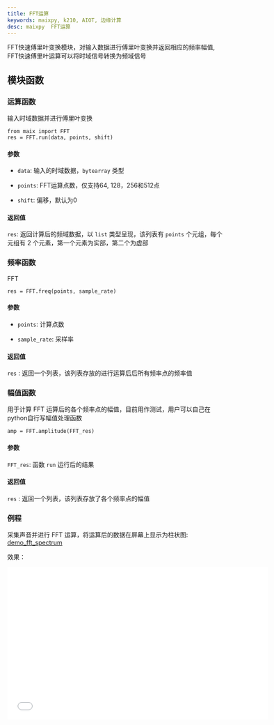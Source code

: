 ```yaml
---
title: FFT运算
keywords: maixpy, k210, AIOT, 边缘计算
desc: maixpy  FFT运算
---
```


FFT快速傅里叶变换模块，对输入数据进行傅里叶变换并返回相应的频率幅值, FFT快速傅里叶运算可以将时域信号转换为频域信号

## 模块函数

###  运算函数

输入时域数据并进行傅里叶变换

```
from maix import FFT
res = FFT.run(data, points, shift)
```

####  参数

* `data`: 输入的时域数据，`bytearray` 类型  

* `points`: FFT运算点数，仅支持64, 128，256和512点

* `shift`: 偏移，默认为0  

####  返回值

`res`: 返回计算后的频域数据，以 `list` 类型呈现，该列表有 `points` 个元组，每个元组有 2 个元素，第一个元素为实部，第二个为虚部 

### 频率函数

FFT

```
res = FFT.freq(points, sample_rate)
```

####  参数

* `points`: 计算点数

* `sample_rate`: 采样率

####  返回值

`res` : 返回一个列表，该列表存放的进行运算后后所有频率点的频率值

### 幅值函数

用于计算 FFT 运算后的各个频率点的幅值，目前用作测试，用户可以自己在python自行写幅值处理函数

```
amp = FFT.amplitude(FFT_res)
```

#### 参数

`FFT_res`: 函数 `run` 运行后的结果


#### 返回值

`res` : 返回一个列表，该列表存放了各个频率点的幅值

### 例程

采集声音并进行 FFT 运算，将运算后的数据在屏幕上显示为柱状图: [demo_fft_spectrum](https://github.com/sipeed/MaixPy-v1_scripts/blob/master/hardware/demo_fft_spectrum.py)

效果：
<iframe width="600" height="350"  src="//player.bilibili.com/player.html?aid=44617696&cid=78104545&page=1" scrolling="no" border="0" frameborder="no" framespacing="0" allowfullscreen="true"> </iframe>

